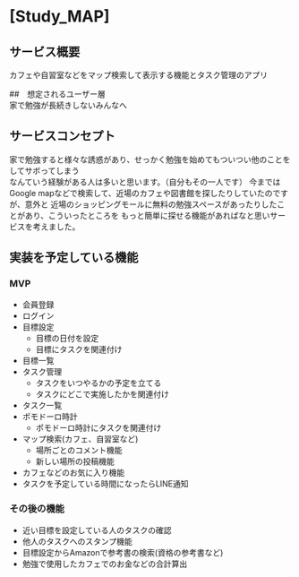 # [Study_MAP]  

## サービス概要  
カフェや自習室などをマップ検索して表示する機能とタスク管理のアプリ

##　想定されるユーザー層  
家で勉強が長続きしないみんなへ  

## サービスコンセプト  
家で勉強すると様々な誘惑があり、せっかく勉強を始めてもついつい他のことをしてサボってしまう  
なんていう経験がある人は多いと思います。（自分もその一人です）
今まではGoogle mapなどで検索して、近場のカフェや図書館を探したりしていたのですが、意外と
近場のショッピングモールに無料の勉強スペースがあったりしたことがあり、こういったところを
もっと簡単に探せる機能があればなと思いサービスを考えました。

## 実装を予定している機能  
### MVP  
* 会員登録  
* ログイン  
* 目標設定  
  * 目標の日付を設定  
  * 目標にタスクを関連付け
* 目標一覧  
* タスク管理
  * タスクをいつやるかの予定を立てる  
  * タスクにどこで実施したかを関連付け  
* タスク一覧  
* ポモドーロ時計 
  * ポモドーロ時計にタスクを関連付け  
* マップ検索(カフェ、自習室など)  
  * 場所ごとのコメント機能  
  * 新しい場所の投稿機能  
* カフェなどのお気に入り機能  
* タスクを予定している時間になったらLINE通知   

### その後の機能  
* 近い目標を設定している人のタスクの確認  
* 他人のタスクへのスタンプ機能  
* 目標設定からAmazonで参考書の検索(資格の参考書など)  
* 勉強で使用したカフェでのお金などの合計算出  
